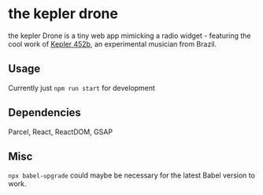 # the kepler drone

the kepler Drone is a tiny web app mimicking a radio widget - featuring the cool work of [Kepler 452b](https://soundcloud.com/user-310662753), an experimental musician from Brazil.


## Usage

Currently just ```npm run start``` for development

## Dependencies 

Parcel, React, ReactDOM, GSAP

## Misc 

```npx babel-upgrade``` could maybe be necessary for the latest Babel version to work.
